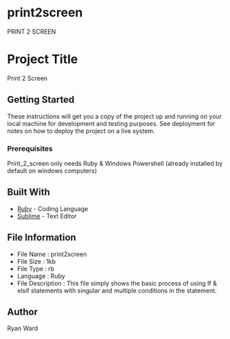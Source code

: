 # print2screen
PRINT 2 SCREEN

 
# Project Title

Print 2 Screen

## Getting Started

These instructions will get you a copy of the project up and running on your local machine for development and testing purposes. See deployment for notes on how to deploy the project on a live system.

### Prerequisites

Print_2_screen only needs Ruby & Windows Powershell (already installed by default on windows computers)


## Built With

* [Ruby](https://www.ruby-lang.org/en/documentation/installation/#rubyinstaller) - Coding Language
* [Sublime](https://www.sublimetext.com/3) - Text Editor

## File Information
* File Name : print2screen
* File Size : 1kb
* File Type : rb
* Language  : Ruby
* File Description : This file simply shows the basic process of using If & elsif statements with singular and multiple conditions
in the statement.

## Author

Ryan Ward
